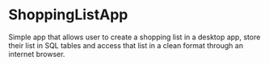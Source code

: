 # ShoppingListApp
Simple app that allows user to create a shopping list in a desktop app, store their list in SQL tables and access that list in a clean format through an internet browser.
